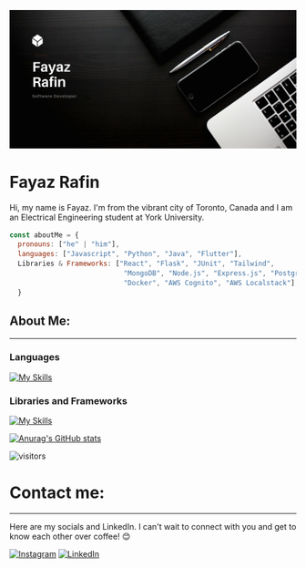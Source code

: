 ![I am GitHub Readme Generator's creator](https://github.com/fayaz-rafin/fayaz-rafin/blob/main/Freelance%20Writer%20Portfolio%20Website.png)
# Fayaz Rafin
Hi, my name is Fayaz. I'm from the vibrant city of Toronto, Canada and I am an Electrical Engineering student at York University.

```javascript
const aboutMe = {
  pronouns: ["he" | "him"],
  languages: ["Javascript", "Python", "Java", "Flutter"],
  Libraries & Frameworks: ["React", "Flask", "JUnit", "Tailwind", 
                            "MongoDB", "Node.js", "Express.js", "PostgreSQL",
                            "Docker", "AWS Cognito", "AWS Localstack"],
  }
```
## About Me:
---
### Languages
[![My Skills](https://skillicons.dev/icons?i=python,c,java,js,html,css,flutter)](https://skillicons.dev)
### Libraries and Frameworks
[![My Skills](https://skillicons.dev/icons?i=flask,tailwind,mongodb,express,react,nodejs,npm,postgres,docker,aws,postman,unity,godot)](https://skillicons.dev)

[![Anurag's GitHub stats](https://github-readme-stats.vercel.app/api?username=fayaz-rafin)](https://github.com/anuraghazra/github-readme-stats)

![visitors](https://visitor-badge.laobi.icu/badge?page_id=fayaz-rafin.fayaz-rafin)

# Contact me:
---
Here are my socials and LinkedIn. I can't wait to connect with you and get to know each other over coffee! 😊 

[![Instagram](https://skillicons.dev/icons?i=instagram)](https://www.instagram.com/fintastic.jpg/)
[![LinkedIn](https://skillicons.dev/icons?i=linkedin)](https://www.linkedin.com/in/fayazrafin/)

